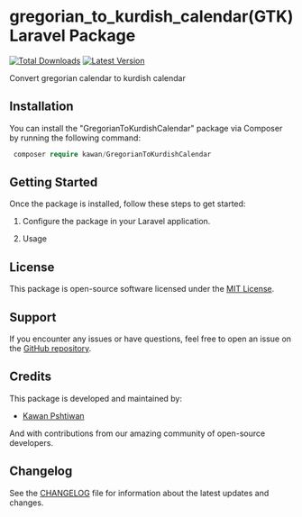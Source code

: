 
# gregorian_to_kurdish_calendar(GTK) Laravel Package
[![Total Downloads](https://img.shields.io/packagist/dt/kawan/gregorian_to_kurdish_calendar)](https://packagist.org/packages/kawan/gregorian_to_kurdish_calendar)
[![Latest Version](https://img.shields.io/packagist/v/kawan/gregorian_to_kurdish_calendar)](https://packagist.org/packages/kawan/gregorian_to_kurdish_calendar)

Convert gregorian calendar to kurdish calendar

## Installation

You can install the "GregorianToKurdishCalendar" package via Composer by running the following command:

   ```php
    composer require kawan/GregorianToKurdishCalendar
   ```

## Getting Started

Once the package is installed, follow these steps to get started:

1. Configure the package in your Laravel application.



2. Usage



## License

This package is open-source software licensed under the [MIT License](LICENSE).


## Support

If you encounter any issues or have questions, feel free to open an issue on the [GitHub repository](https://github.com/kawan97/gregorian_to_kurdish_calendar/issues).

## Credits

This package is developed and maintained by:

- [Kawan Pshtiwan](https://github.com/kawan97)

And with contributions from our amazing community of open-source developers.

## Changelog

See the [CHANGELOG](CHANGELOG.md) file for information about the latest updates and changes.
